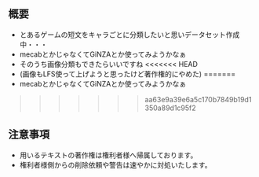## 概要
- とあるゲームの短文をキャラごとに分類したいと思いデータセット作成中・・・
- mecabとかじゃなくてGiNZAとか使ってみようかなぁ
- そのうち画像分類もできたらいいですね
<<<<<<< HEAD
- (画像もLFS使って上げようと思ったけど著作権的にやめた)
=======
- mecabとかじゃなくてGiNZAとか使ってみようかなぁ
>>>>>>> aa63e9a39e6a5c170b7849b19d1350a89d1c95f2
## 注意事項
- 用いるテキストの著作権は権利者様へ帰属しております。
- 権利者様側からの削除依頼や警告は速やかに対処いたします。
